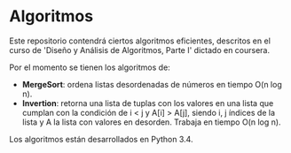 # Algoritmos
Este repositorio contendrá ciertos algoritmos eficientes, descritos en el curso de 'Diseño y Análisis de Algoritmos, Parte I' dictado en coursera.

Por el momento se tienen los algoritmos de:
- **MergeSort**: ordena listas desordenadas de números en tiempo O(n log n).
- **Invertion**: retorna una lista de tuplas con los valores en una lista que cumplan con la condición de i < j y A[i] > A[j], siendo i, j índices de la lista y A la lista con valores en desorden. Trabaja en tiempo O(n log n).

Los algoritmos están desarrollados en Python 3.4.
